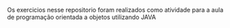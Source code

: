 Os exercicios nesse repositorio foram realizados como atividade para a aula de programação orientada a objetos utilizando JAVA

